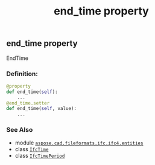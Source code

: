 ﻿---
title: end_time property
second_title: Aspose.CAD for Python via .NET API References
description: 
type: docs
weight: 30
url: /aspose.cad.fileformats.ifc.ifc4.entities/ifctimeperiod/end_time/
is_root: false
---

## end_time property


EndTime
### Definition:
```python
@property
def end_time(self):
    ...
@end_time.setter
def end_time(self, value):
    ...
```

### See Also
* module [`aspose.cad.fileformats.ifc.ifc4.entities`](../../)
* class [`IfcTime`](/cad/python-net/aspose.cad.fileformats.ifc.ifc4.types/ifctime)
* class [`IfcTimePeriod`](/cad/python-net/aspose.cad.fileformats.ifc.ifc4.entities/ifctimeperiod)
